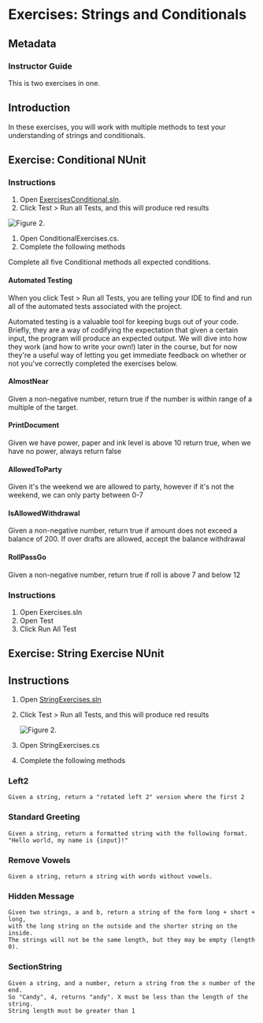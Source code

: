 # Exercises: Strings and Conditionals

## Metadata

### Instructor Guide

This is two exercises in one.

## Introduction

In these exercises, you will work with multiple methods to test your understanding of strings and conditionals.

<!--This needs to be separated into 2 exercises.-->

## Exercise: Conditional NUnit

### Instructions
<!-- markdownlint-disable MD029 -->
1. Open [ExercisesConditional.sln](activities/08e-ExercisesConditional.zip).
1. Click Test > Run all Tests, and this will produce red results

![Figure 2.](https://aa-online.s3.us-west-1.amazonaws.com/htd-assets/csfd/csharp-lang-fundamentals//conditional_fail.png)

1. Open ConditionalExercises.cs.
1. Complete the following methods

Complete all five Conditional methods all expected conditions.

#### Automated Testing

When you click Test > Run all Tests, you are telling your IDE to find and run all of the automated tests associated with the project.

Automated testing is a valuable tool for keeping bugs out of your code.  Briefly, they are a way of codifying the expectation that given a certain input, the program will produce an expected output.  We will dive into how they work (and how to write your own!) later in the course, but for now they're a useful way of letting you get immediate feedback on whether or not you've correctly completed the exercises below.

#### AlmostNear

Given a non-negative number, return true if the number is within range of a multiple of the target.

#### PrintDocument

Given we have power, paper and ink level is above 10 return true, when we have no power, always return false

#### AllowedToParty

Given it's the weekend we are allowed to party, however if it's not the weekend, we can only party between 0-7

#### IsAllowedWithdrawal

Given a non-negative number, return true if amount does not exceed a balance of 200. If over drafts are allowed, accept the balance withdrawal

#### RollPassGo

Given a non-negative number, return true if roll is above 7 and below 12
<!-- markdownlint-disable MD024 -->
### Instructions

1. Open Exercises.sln
1. Open Test
1. Click Run All Test

## Exercise: String Exercise NUnit
<!-- markdownlint-disable MD029 -->
## Instructions
<!-- markdownlint-enable MD024 -->
1. Open [StringExercises.sln](activities/08e-Exercises-strings-statements.zip)
1. Click Test > Run all Tests, and this will produce red results

    ![Figure 2.](https://aa-online.s3.us-west-1.amazonaws.com/htd-assets/csfd/csharp-lang-fundamentals//conditional_fail.png)

3. Open StringExercises.cs
4. Complete the following methods
<!-- markdownlint-enable MD029 -->
### Left2

    Given a string, return a "rotated left 2" version where the first 2

### Standard Greeting

    Given a string, return a formatted string with the following format. "Hello world, my name is {input}!"

### Remove Vowels

    Given a string, return a string with words without vowels.

### Hidden Message

    Given two strings, a and b, return a string of the form long + short + long,
    with the long string on the outside and the shorter string on the inside.
    The strings will not be the same length, but they may be empty (length 0).

### SectionString

    Given a string, and a number, return a string from the x number of the end.
    So "Candy", 4, returns "andy". X must be less than the length of the string.
    String length must be greater than 1
<!-- markdownlint-enable MD029 -->
